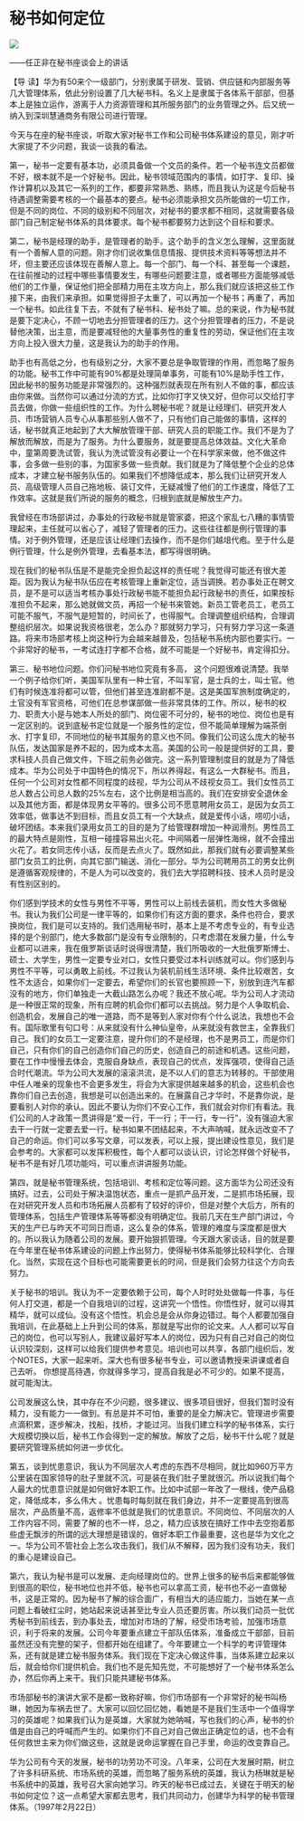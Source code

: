 # 秘书如何定位
<img class="pv" src="https://api.visitor.plantree.me/visitor-badge/pv?namespace=plantree.me&key=renzhengfei-speeches/秘书如何定位.md">



——任正非在秘书座谈会上的讲话



【导  读】华为有50来个一级部门，分别隶属于研发、营销、供应链和内部服务等几大管理体系，依此分别设置了几大秘书科。名义上是隶属于各体系干部部，但基本上是独立运作，游离于人力资源管理和其所服务部门的业务管理之外。后又统一纳入到深圳慧通商务有限公司进行管理。



今天与在座的秘书座谈，听取大家对秘书工作和公司秘书体系建设的意见，刚才听大家提了不少问题，我谈一谈我的看法。

第一，秘书一定要有基本功，必须具备做一个文员的条件。若一个秘书连文员都做不好，根本就不是一个好秘书。因此，秘书领域范围内的事情，如打字、复印、操作计算机以及其它一系列的工作，都要非常熟悉、熟练，而且我认为这是今后秘书待遇调整需要考核的一个最基本的要点。秘书必须能承担文员所能做的一切工作，但是不同的岗位、不同的级别和不同层次，对秘书的要求都不相同，这就需要各级部门自己制定秘书体系的具体要求。每个秘书都要努力达到这个目标和要求。

第二，秘书是经理的助手，是管理者的助手。这个助手的含义怎么理解，这里面就有一个善解人意的问题。刚才你们说收集信息情报、提供技术资料等等想法并不坏，但主要还应该体现在善解人意上。每一个部门、每一个科、甚至每一个课题，在往前推动的过程中哪些事情要发生，有哪些问题要注意，或者哪些方面能够减低他们的工作量，保证他们把全部精力用在主攻方向上，那么我们就应该把这些工作接下来，由我们来承担。如果觉得担子太重了，可以再加一个秘书；再重了，再加一个秘书。如此往复下去，不就有了秘书科、秘书处了嘛。总的来说，作为秘书就是要下定决心，不顾一切地去分担管理者的压力。这个分担管理者的压力，不是说替他决策，出主意，而是要减轻他的大量事务性的重复性的劳动，保证他们在主攻方向上投入很大力量，这是我认为的助手的作用。

助手也有高低之分，也有级别之分，大家不要总是争取管理的作用，而忽略了服务的功能。秘书工作中可能有90%都是处理简单事务，可能有10%是助手性工作，因此秘书的服务功能是非常强烈的。这种强烈就表现在所有别人不做的事，都应该由你来做。当然你可以通过分流的方式，比如你打字又快又好，但你可以交给打字员去做，你做一些组织性的工作。为什么聘秘书呢？就是让经理们、研究开发人员、市场营销人员专心从事那些别人做不了，只有他们自己能做的事情，这样的话，秘书就真正地起到了大大解放管理干部、研究人员的职能工作。我们不是为了解放而解放，而是为了服务。为什么要服务，就是要提高总体效益。文化大革命中，童第周要洗试管，我认为洗试管没有必要让一个在科学家来做，他不做这件事，会多做一些别的事，为国家多做一些贡献。我们就是为了降低整个企业的总体成本，才建立秘书服务队伍的。如果我们不想降低成本，那么我们让研究开发人员、高级管理人员自己拖地板、装订文件，无疑减慢了他们的工作速度，降低了工作效率。这就是我们所说的服务的概念，归根到底就是解放生产力。

我曾经在市场部讲过，办事处的行政秘书就是管家婆，把这个家乱七八糟的事情管理起来，主任就可以省心了，减轻了管理者的压力。这些往往都是例行管理的事情。对于例外管理，还是应该让经理们去操作，而不是你们越俎代疱。至于什么是例行管理，什么是例外管理，去看基本法，都写得很明确。

现在我们的秘书队伍是不是能完全担负起这样的责任呢？我觉得可能还有很大差距。因为我认为秘书队伍应在考核管理上重新定位，适当调换。若办事处正在聘文员，是不是可以适当考核办事处行政秘书能不能担负起行政秘书的责任，如果按标准担负不起来，那么她就做文员，再招一个秘书来管她。新员工管老员工，老员工可能不服气，不服气是短暂的，时间长了，也得服气。合理调整组织结构，合理调整组织层次。如果说我资格很老，怎么办？那就努力学习，只有努力学习这一条道路。将来市场部考核上岗这种行为会越来越普及，包括秘书系统内部也要实行。一个非常好的秘书，一考试连打字都不合格，就不可能是一个好秘书，肯定得扣分。

第三、秘书地位问题。你们问秘书地位究竟有多高， 这个问题很难说清楚。我举一个例子给你们听，美国军队里有一种士官，不叫军官，是士兵的士，叫士官。他们有时候连准将都可以管，但他们甚至连准尉都不是。这是美国军旅制度确定的，土官没有军官资格，可他们在总参谋部做一些非常具体的工作。所以，秘书的权力、职责大小是与她本人所处的部门、岗位密不可分的，秘书的地位、岗位也是有一定区别的。说到底秘书定位就是一个服务性的定位，但不能简单理解为端茶倒水、打字复印，不同地位的秘书其服务的意义也不同。像我们公司这么庞大的秘书队伍，发达国家是养不起的，因为成本太高。美国的公司一般是提供好的工具，要求科技人员自己做文件，下班之前务必做完。这一系列管理制度目的就是为了降低成本。华为公司处于中国特色的情况下，所以养得起，有这么一大群秘书。而且，任何一个公司对女性都不同程度的歧视，华为公司从不歧视女员工。我们女性员工总人数占公司总人数的25%左右，这个比例是相当高的。我们在安排安全退休金以及其他方面，都是体现男女平等的。很多公司不愿意聘用女员工，是因为女员工效率低，做事达不到目标，而且女员工有一个大缺点，就是爱传小话，唠叨小话，破坏团结。本来我们录用女员工的目的是为了给管理群增加一种润滑剂。男性员工的最大特点是刚性，互相一碰撞容易出火花。中间隔着一层弹性海绵，就不会撞出火花了。若女同志传小话，反而是去点火了。既然如此，那我们就有必要调整某些部门女员工的比例，向其它部门输送、消化一部分。华为公司聘用员工的男女比例是遵循客观规律的，不是人为可以改变的，我们去大学招聘科技、技术人员时是没有性别区别的。

你们感到学技术的女性与男性不平等，男性可以上前线去装机，而女性大多做秘书。我认为我们公司是一律平等的，如果你们有这方面的要求，条件也符合，要求换岗位，我们是可以支持的。我们选用秘书时，基本上是不考虑专业的，有专业选择的是个别部门，绝大多数部门是没有专业限制的，只考虑潜在发展力量，什么专业都可以进来，我在俄罗斯谈话时说得很清楚，我们所吸收的一大批俄罗斯博士、硕士、大学生，男性一定要专业对口，女性只要受过本科训练就可以。你们感到与男性不平等，可以勇敢上前线。不过我认为装机前线生活环境、条件比较艰苦，女性不太适合，如果你们一定要去，希望你们的长官也要照顾一下，别放到连汽车都没有的地方，你们单独走一大截山路怎么办呢？我还不放心呢。华为公司人才流动是一种很正常的现象，所有应聘的机会你们都可以去挑战。努力是个人争取机会、创造机会，发展自己的唯一道路，而不是等到人家对你有个什么说法，我想也不会有。国际歌里有句口号：从来就没有什么神仙皇帝，从来就没有救世主，全靠我们自己。我们的女员工一定要注意，提升你们的不是经理，也不是男员工，而是你们自己，只有你们的自己创造你们自己的历史，创造自己的前途和机遇。这些问题，要在工作中慢慢去体会，克服自身缺点，表现自己的优点，发挥强项，使得自己适合时代潮流。华为公司大发展的滚滚洪流，是不以人们的意志为转移的。干部使用中任人唯亲的现象也不会更多发生，将会为大家提供越来越多的机会，这些机会也靠你们自己去创造，我想是可以创造出来的。在展露自己才华时，不是靠你说，是要看别人对你的承认。因此不要认为你们不安心工作，我们就会对你们有看法。我们公司的人才政策一贯讲得是“爱一行，干一行；干一行，专一行”，没有强迫大家去干一行就一定要去爱一行。秘书如果不团结起来，不大声呐喊，就永远改变不了自己的命运。你们可以多写文章，可以发表，可以上报，提出建设性意见，我们是会参考的。大家都可以发挥积极性，每个人都可以谈认识，讨论怎样做个好秘书，秘书不是有好几项功能吗，可以重点讲讲服务功能。

第四，就是秘书管理系统，包括培训、考核和定位等问题。这方面华为公司还没有搞好。过去，公司处于解决温饱状态，重点一是抓产品开发，二是抓市场拓展，现在对研究开发人员和市场拓展人员都有了较好的评价，但是对整个大后方，所有的管理体系，包括生产管理体系等等都没有明确定位。我前几天在生产部门讲过，今天的生产已与昨天不可同日而语，这么复杂的体系，管理的难度与深度都是很大的。所以我认为随着公司的发展。要开始狠抓管理。今天跟大家谈话，目的就是要在今年里在秘书体系建设的问题上作出努力，使得秘书体系能够比较科学化、合理化。当然，实现在这个目标也可能需要更长的时间，但是我们会努力往这个方向去努力。

关于秘书的培训。我认为不一定要依赖于公司，每个人时时处处做每一件事，与任何人打交道，都是一个自我培训的过程，这讲究一个悟性。你悟性好，就可以得其精华，就可以成仙。没有这个悟性。机会总是会从你身边错过。每个人都要加强自我培训，在此基础上上升到公司的体系，那就是写出你的论文来。人人都可以写自己的岗位，也可以写别人，我建议最好写本人的岗位，因为只有自己对自己的岗位认识较深刻，这样可以给我们提供参考意见。培训也可以共享，各部门组织后，发个NOTES，大家一起来听。深大也有很多秘书专业，可以邀请教授来讲课或者自己去听。 你想提高待遇，你就得多学习，提高自我是必不可少的。如果不提高，就可能淘汰。

公司发展这么快，其中存在不少问题，很多建议、很多项目很好，但我们暂时没有精力，没有能力一一做到。有总是并不可怕，重要的是全力解决它。管理进步需要点滴积累，逐步解决，找船，找桥，才能过河。当我们建立科学的秘书体系，实行大规模切换以后，秘书工作会得到一定的解放。解放了之后，秘书干什么呢？就是要研究管理系统如何进一步优化。

第五，谈到忧患意识，我认为不同层次人考虑的东西不尽相同，就比如960万平方公里装在国家领导的肚子里就不沉，可是装在我们肚子里就很沉。所以说我们每个人最大的忧患意识就是如何做好本职工作。比如中试部一年改了一根线，使产品稳定，降低成本，多么伟大 。忧患每时每刻就在我们身边，并不一定要提高到很高层次，产品质量不高，返修率不低就是我们的忧患意识。不同岗位、不同层次的人工作内容不同，需要了解的也不一样，总之，精力应该放在搞好工作中去空抱着那些虚无飘涉的所谓的远大理想是错误的，做好本职工作最重要，这也是华为文化之一。华为公司不管社会上怎么攻击我们，我们从不解释，因为我们没有功夫，我们的重心是建设自己。

第六，我认为秘书是可以发展、走向经理岗位的。世界上很多的秘书后来都能够做到很高的职位，秘书地位也并不低，秘书也可以拿高工资，秘书也不必一直做秘书，这是正常的。因为秘书了解的综合面广，有相当大的适应能力，当她在某一点问题上看破红尘时，她站起来说话甚至比专业人员还要厉害。所以我们动员一批优秀秘书到前线去，到办事处去，增加对市场的了解，经受市场考验，加强市场意识，利于将来的发展。公司今年要重点建立干部队伍体系，准备成立干部部，目前虽然还没有完整的架子，但都开始在组建了。今年要建立一个科学的考评管理体系，还有就是建立秘书服务体系。我们现在下定决心做这件事，当体系建立起来以后，就会给你们提供机会。我们也不是先知先觉，不可能想好了一个秘书体系怎么办，然后你再上来干。我们只能共建秘书体系。

市场部秘书的演讲大家不是都一致称好嘛，你们市场部有一个非常好的秘书叫杨琳，她因为车祸去世了。大家可以回忆回忆她，看她是不是我们生活中一个值得学习的英雄呢？如果我们认为是英雄，大家就为她呐喊，写也我们的心声，秘书的价值是由自己的呼喊而产生的。如果你们不自己对自己做出正确定位的话，也不会有任何救世主来为你们做这些，这就是说命运掌握在自己手里，命运的改变靠自己。

  华为公司有今天的发展，秘书的功劳功不可没。八年来，公司在大发展时期，树立了许多科研系统、市场系统的英雄，而忽略了服务系统的英雄，我认为杨琳就是秘书系统中的英雄，我号召大家向她学习。昨天的秘书已成过去，关键在于明天的秘书如何定位？这一点希望大家都去思考，我们共同动力，创建华为科学的秘书管理体系。（1997年2月22日）
